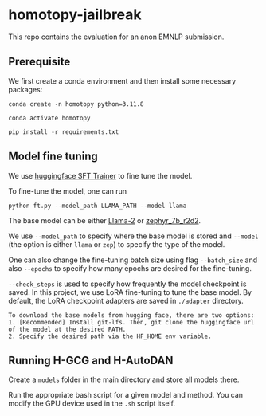 # homotopy-jailbreak
This repo contains the evaluation for an anon EMNLP submission.

## Prerequisite
We first create a conda environment and then install some necessary packages:

```conda create -n homotopy python=3.11.8```

```conda activate homotopy```

```pip install -r requirements.txt```

## Model fine tuning
We use [huggingface SFT Trainer](https://huggingface.co/docs/trl/en/sft_trainer) to fine tune the model.

To fine-tune the model, one can run

```python ft.py --model_path LLAMA_PATH --model llama```

The base model can be either [Llama-2](https://huggingface.co/meta-llama/Llama-2-7b-chat-hf/tree/main) or [zephyr_7b_r2d2](https://huggingface.co/cais/zephyr_7b_r2d2).

We use ```--model_path``` to specify where the base model is stored and ```--model``` (the option is either ```llama``` or ```zep```) to specify the type of the model. 

One can also change the fine-tuning batch size using flag ```--batch_size``` and also ```--epochs``` to specify how many epochs are desired for the fine-tuning. 

```--check_steps``` is used to specify how frequently the model checkpoint is saved. In this project, we use LoRA fine-tuning to tune the base model. By default, the LoRA checkpoint adapters are saved in ```./adapter``` directory.
```
To download the base models from hugging face, there are two options:
1. [Recommended] Install git-lfs. Then, git clone the huggingface url of the model at the desired PATH.
2. Specify the desired path via the HF_HOME env variable.
```
## Running H-GCG and H-AutoDAN
Create a `models` folder in the main directory and store all models there. 

Run the appropriate bash script for a given model and method. You can modify the GPU device used in the `.sh` script itself.
